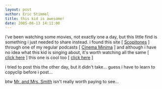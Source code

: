 ```yaml
---
layout: post
author: Eric Stimmel
title: this kid is awesome!
date: 2005-08-13 14:11:00
--- 
```



i've been watching some movies, not exactly one a day, but this little find is something i just needed to share instead. i found this site [ [Scopitones][] ] through one of my regular podcasts [ [Cinema Minima][] ] and although i have no idea what this kid is singing about, it's worth watching all the same [ [click here][] ] this one is cool too [ [click here][1] ]

i tried to post this the other day, but it didn't take... guess i have to learn to copyclip before i post...

btw [Mr. and Mrs. Smith][] isn't really worth paying to see...

  [Scopitones]: http://www.scopitones.com/blog/
  [Cinema Minima]: http://www.cinemaminima.com/
  [click here]: http://20-248-e.onlinestoragesolution.com/spikepriggen/public/celentano.mov
  [1]: http://scopitones.blogs.com/scopitonescom/files/harlemshuffle.mov
  [Mr. and Mrs. Smith]: http://www.imdb.com/title/tt0356910/

